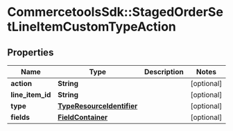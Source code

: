 # CommercetoolsSdk::StagedOrderSetLineItemCustomTypeAction

## Properties
Name | Type | Description | Notes
------------ | ------------- | ------------- | -------------
**action** | **String** |  | [optional] 
**line_item_id** | **String** |  | [optional] 
**type** | [**TypeResourceIdentifier**](TypeResourceIdentifier.md) |  | [optional] 
**fields** | [**FieldContainer**](FieldContainer.md) |  | [optional] 

